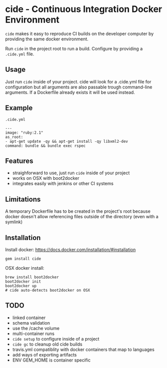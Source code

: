 cide - Continuous Integration Docker Environment
================================================

`cide` makes it easy to reproduce CI builds on the developer computer by
providing the same docker environment.

Run `cide` in the project root to run a build. Configure by providing a
`.cide.yml` file.

Usage
-----

Just run `cide` inside of your project. cide will look for a .cide.yml file
for configuration but all arguments are also passable trough command-line
arguments. If a Dockerfile already exists it will be used instead.

Example
-------

`.cide.yml`
```
---
image: "ruby:2.1"
as_root:
- apt-get update -qy && apt-get install -qy libxml2-dev
command: bundle && bundle exec rspec
```

Features
--------

* straighforward to use, just run `cide` inside of your project
* works on OSX with boot2docker
* integrates easily with jenkins or other CI systems

Limitations
-----------

A temporary Dockerfile has to be created in the project's root because docker
doesn't allow referencing files outside of the directory (even with a symlink)

Installation
------------

Install docker: https://docs.docker.com/installation/#installation

```
gem install cide
```

OSX docker install:
```
brew install boot2docker
boot2docker init
boot2docker up
# cide auto-detects boot2docker on OSX
```

TODO
----

* linked container
* schema validation
* use the /cache volume
* multi-container runs
* `cide setup` to configure inside of a project
* `cide gc` to cleanup old cide builds
* travis.yml compatiblity with docker containers that map to languages
* add ways of exporting artifacts
* ENV GEM_HOME is container specific
